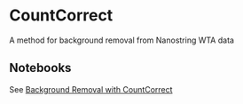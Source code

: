 # CountCorrect
A method for background removal from Nanostring WTA data

## Notebooks

See [Background Removal with CountCorrect](https://github.com/AlexanderAivazidis/CountCorrect/blob/main/BackgroundCorrection.ipynb)
